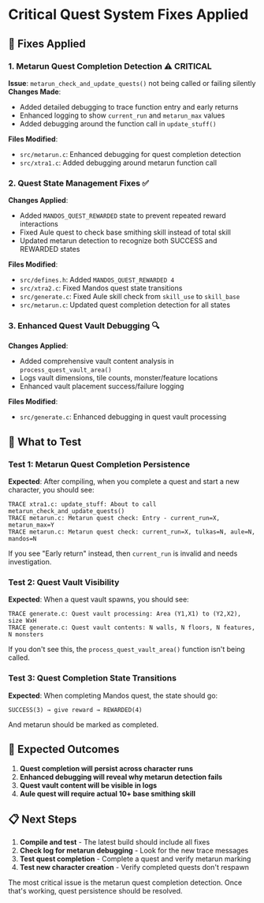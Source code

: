 # Critical Quest System Fixes Applied

## 🔧 **Fixes Applied**

### 1. **Metarun Quest Completion Detection** ⚠️ **CRITICAL**
**Issue**: `metarun_check_and_update_quests()` not being called or failing silently
**Changes Made**:
- Added detailed debugging to trace function entry and early returns
- Enhanced logging to show `current_run` and `metarun_max` values
- Added debugging around the function call in `update_stuff()`

**Files Modified**: 
- `src/metarun.c`: Enhanced debugging for quest completion detection
- `src/xtra1.c`: Added debugging around metarun function call

### 2. **Quest State Management Fixes** ✅
**Changes Applied**:
- Added `MANDOS_QUEST_REWARDED` state to prevent repeated reward interactions
- Fixed Aule quest to check base smithing skill instead of total skill
- Updated metarun detection to recognize both SUCCESS and REWARDED states

**Files Modified**:
- `src/defines.h`: Added `MANDOS_QUEST_REWARDED 4`
- `src/xtra2.c`: Fixed Mandos quest state transitions
- `src/generate.c`: Fixed Aule skill check from `skill_use` to `skill_base`
- `src/metarun.c`: Updated quest completion detection for all states

### 3. **Enhanced Quest Vault Debugging** 🔍
**Changes Applied**:
- Added comprehensive vault content analysis in `process_quest_vault_area()`
- Logs vault dimensions, tile counts, monster/feature locations
- Enhanced vault placement success/failure logging

**Files Modified**:
- `src/generate.c`: Enhanced debugging in quest vault processing

## 🧪 **What to Test**

### Test 1: Metarun Quest Completion Persistence
**Expected**: After compiling, when you complete a quest and start a new character, you should see:
```
TRACE xtra1.c: update_stuff: About to call metarun_check_and_update_quests()
TRACE metarun.c: Metarun quest check: Entry - current_run=X, metarun_max=Y
TRACE metarun.c: Metarun quest check: current_run=X, tulkas=N, aule=N, mandos=N
```

If you see "Early return" instead, then `current_run` is invalid and needs investigation.

### Test 2: Quest Vault Visibility
**Expected**: When a quest vault spawns, you should see:
```
TRACE generate.c: Quest vault processing: Area (Y1,X1) to (Y2,X2), size WxH
TRACE generate.c: Quest vault contents: N walls, N floors, N features, N monsters
```

If you don't see this, the `process_quest_vault_area()` function isn't being called.

### Test 3: Quest Completion State Transitions
**Expected**: When completing Mandos quest, the state should go:
```
SUCCESS(3) → give reward → REWARDED(4)
```
And metarun should be marked as completed.

## 🎯 **Expected Outcomes**

1. **Quest completion will persist across character runs**
2. **Enhanced debugging will reveal why metarun detection fails**
3. **Quest vault content will be visible in logs**
4. **Aule quest will require actual 10+ base smithing skill**

## 📋 **Next Steps**

1. **Compile and test** - The latest build should include all fixes
2. **Check log for metarun debugging** - Look for the new trace messages
3. **Test quest completion** - Complete a quest and verify metarun marking
4. **Test new character creation** - Verify completed quests don't respawn

The most critical issue is the metarun quest completion detection. Once that's working, quest persistence should be resolved.
